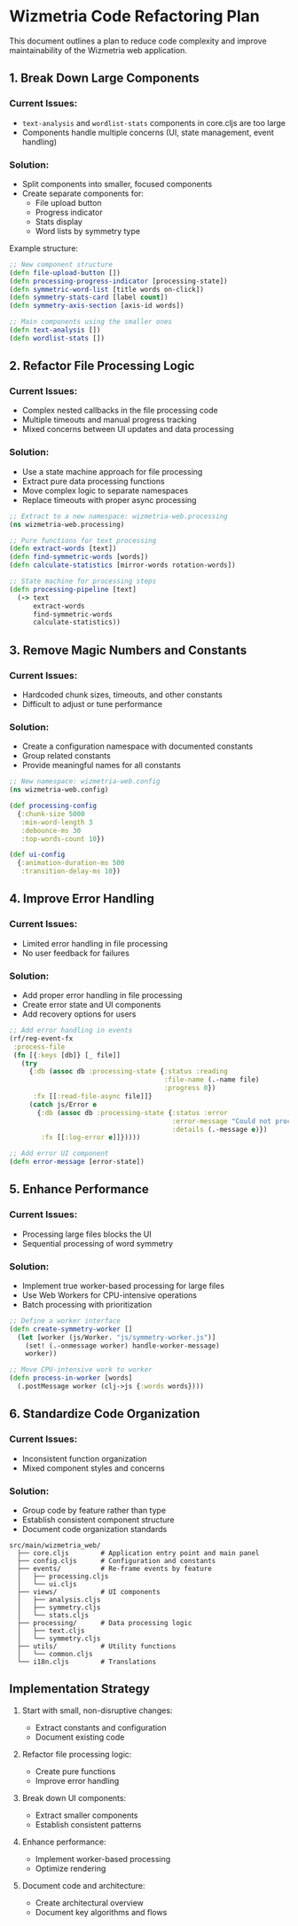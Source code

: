 # Wizmetria Code Refactoring Plan

This document outlines a plan to reduce code complexity and improve maintainability of the Wizmetria web application.

## 1. Break Down Large Components

### Current Issues:
- `text-analysis` and `wordlist-stats` components in core.cljs are too large
- Components handle multiple concerns (UI, state management, event handling)

### Solution:
- Split components into smaller, focused components
- Create separate components for:
  - File upload button
  - Progress indicator
  - Stats display
  - Word lists by symmetry type

Example structure:
```clojure
;; New component structure
(defn file-upload-button [])
(defn processing-progress-indicator [processing-state])
(defn symmetric-word-list [title words on-click])
(defn symmetry-stats-card [label count])
(defn symmetry-axis-section [axis-id words])

;; Main components using the smaller ones
(defn text-analysis [])
(defn wordlist-stats [])
```

## 2. Refactor File Processing Logic

### Current Issues:
- Complex nested callbacks in the file processing code
- Multiple timeouts and manual progress tracking
- Mixed concerns between UI updates and data processing

### Solution:
- Use a state machine approach for file processing
- Extract pure data processing functions
- Move complex logic to separate namespaces
- Replace timeouts with proper async processing

```clojure
;; Extract to a new namespace: wizmetria-web.processing
(ns wizmetria-web.processing)

;; Pure functions for text processing
(defn extract-words [text])
(defn find-symmetric-words [words])
(defn calculate-statistics [mirror-words rotation-words])

;; State machine for processing steps
(defn processing-pipeline [text]
  (-> text
      extract-words
      find-symmetric-words
      calculate-statistics))
```

## 3. Remove Magic Numbers and Constants

### Current Issues:
- Hardcoded chunk sizes, timeouts, and other constants
- Difficult to adjust or tune performance

### Solution:
- Create a configuration namespace with documented constants
- Group related constants
- Provide meaningful names for all constants

```clojure
;; New namespace: wizmetria-web.config
(ns wizmetria-web.config)

(def processing-config
  {:chunk-size 5000
   :min-word-length 3
   :debounce-ms 30
   :top-words-count 10})

(def ui-config
  {:animation-duration-ms 500
   :transition-delay-ms 10})
```

## 4. Improve Error Handling

### Current Issues:
- Limited error handling in file processing
- No user feedback for failures

### Solution:
- Add proper error handling in file processing
- Create error state and UI components
- Add recovery options for users

```clojure
;; Add error handling in events
(rf/reg-event-fx
 :process-file
 (fn [{:keys [db]} [_ file]]
   (try
     {:db (assoc db :processing-state {:status :reading 
                                       :file-name (.-name file)
                                       :progress 0})
      :fx [[:read-file-async file]]}
     (catch js/Error e
       {:db (assoc db :processing-state {:status :error 
                                         :error-message "Could not process file"
                                         :details (.-message e)})
        :fx [[:log-error e]]}))))

;; Add error UI component
(defn error-message [error-state])
```

## 5. Enhance Performance

### Current Issues:
- Processing large files blocks the UI
- Sequential processing of word symmetry

### Solution:
- Implement true worker-based processing for large files
- Use Web Workers for CPU-intensive operations
- Batch processing with prioritization

```clojure
;; Define a worker interface
(defn create-symmetry-worker []
  (let [worker (js/Worker. "js/symmetry-worker.js")]
    (set! (.-onmessage worker) handle-worker-message)
    worker))

;; Move CPU-intensive work to worker
(defn process-in-worker [words]
  (.postMessage worker (clj->js {:words words})))
```

## 6. Standardize Code Organization

### Current Issues:
- Inconsistent function organization
- Mixed component styles and concerns

### Solution:
- Group code by feature rather than type
- Establish consistent component structure
- Document code organization standards

```
src/main/wizmetria_web/
  ├── core.cljs        # Application entry point and main panel
  ├── config.cljs      # Configuration and constants
  ├── events/          # Re-frame events by feature
  │   ├── processing.cljs
  │   └── ui.cljs
  ├── views/           # UI components
  │   ├── analysis.cljs
  │   ├── symmetry.cljs
  │   └── stats.cljs
  ├── processing/      # Data processing logic
  │   ├── text.cljs
  │   └── symmetry.cljs
  ├── utils/           # Utility functions
  │   └── common.cljs
  └── i18n.cljs        # Translations
```

## Implementation Strategy

1. Start with small, non-disruptive changes:
   - Extract constants and configuration
   - Document existing code

2. Refactor file processing logic:
   - Create pure functions
   - Improve error handling

3. Break down UI components:
   - Extract smaller components
   - Establish consistent patterns

4. Enhance performance:
   - Implement worker-based processing
   - Optimize rendering

5. Document code and architecture:
   - Create architectural overview
   - Document key algorithms and flows 